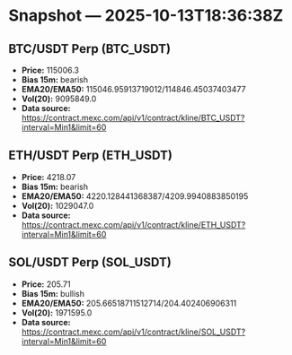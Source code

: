 # Snapshot — 2025-10-13T18:36:38Z

## BTC/USDT Perp (BTC_USDT)
- **Price:** 115006.3
- **Bias 15m:** bearish
- **EMA20/EMA50:** 115046.95913719012/114846.45037403477
- **Vol(20):** 9095849.0
- **Data source:** https://contract.mexc.com/api/v1/contract/kline/BTC_USDT?interval=Min1&limit=60

## ETH/USDT Perp (ETH_USDT)
- **Price:** 4218.07
- **Bias 15m:** bearish
- **EMA20/EMA50:** 4220.128441368387/4209.9940883850195
- **Vol(20):** 1029047.0
- **Data source:** https://contract.mexc.com/api/v1/contract/kline/ETH_USDT?interval=Min1&limit=60

## SOL/USDT Perp (SOL_USDT)
- **Price:** 205.71
- **Bias 15m:** bullish
- **EMA20/EMA50:** 205.66518711512714/204.402406906311
- **Vol(20):** 1971595.0
- **Data source:** https://contract.mexc.com/api/v1/contract/kline/SOL_USDT?interval=Min1&limit=60
